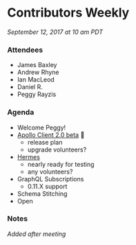 # Contributors Weekly

*September 12, 2017 at 10 am PDT*

### Attendees
- James Baxley
- Andrew Rhyne
- Ian MacLeod
- Daniel R.
- Peggy Rayzis

### Agenda
- Welcome Peggy!
- [Apollo Client 2.0 beta](https://github.com/apollographql/apollo-client/pull/1941) :tada:
  - release plan
  - upgrade volunteers?
- [Hermes](https://github.com/convoyinc/apollo-cache-hermes/pull/130)
  - nearly ready for testing
  - any volunteers?
- GraphQL Subscriptions
  - 0.11.X support
- Schema Stitching
- Open

### Notes
*Added after meeting*
